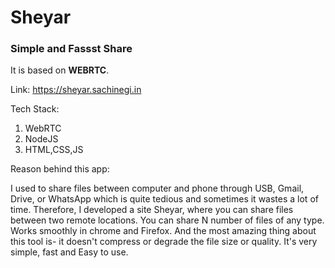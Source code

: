 # Sheyar
### Simple and Fassst Share 

It is based on **WEBRTC**.

Link: https://sheyar.sachinegi.in

Tech Stack:
1. WebRTC
2. NodeJS
3. HTML,CSS,JS

Reason behind this app:

I used to share files between computer and phone through USB, Gmail, Drive, or WhatsApp which is quite tedious and sometimes it wastes a lot of time.
Therefore, I developed a site Sheyar, where you can share files between two remote locations. You can share N number of files of any type.
Works smoothly in chrome and Firefox. And the most amazing thing about this tool is- it doesn't compress or degrade the file size or quality.
It's very simple, fast and Easy to use.

